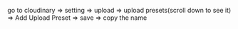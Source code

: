 go to  cloudinary => setting => upload => upload presets(scroll down to see it) => Add Upload Preset => save => copy the name